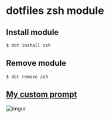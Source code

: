 # dotfiles zsh module

## Install module

    $ dot install zsh

## Remove module

    $ dot remove zsh

## [My custom prompt](https://github.com/hermanzdosilovic/dotfiles/blob/master/zsh/prompt_herman_setup)

![imgur](http://i.imgur.com/NdOhBQq.png "My custom prompt")
